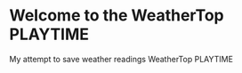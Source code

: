 Welcome to the WeatherTop PLAYTIME
=========================

My attempt to save weather readings WeatherTop PLAYTIME
